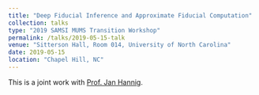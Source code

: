 ```yaml
---
title: "Deep Fiducial Inference and Approximate Fiducial Computation"
collection: talks
type: "2019 SAMSI MUMS Transition Workshop"
permalink: /talks/2019-05-15-talk
venue: "Sitterson Hall, Room 014, University of North Carolina"
date: 2019-05-15
location: "Chapel Hill, NC"
---
```


This is a joint work with [Prof. Jan Hannig](https://hannig.cloudapps.unc.edu/).
